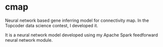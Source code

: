 # cmap
Neural network based gene inferring model for connectivity map.
In the Topcoder data science contest, I developed it.

It is a neural network model developed using my Apache Spark feedforward neural network module.
